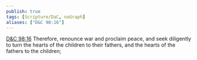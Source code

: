 ```yaml
---
publish: true
tags: [Scripture/DaC, noGraph]
aliases: ["D&C 98:16"]
---
```

[D&C 98:16](https://churchofjesuschrist.org/study/scriptures/dc-testament/dc/98?lang=eng&id=p16#p16) Therefore, renounce war and proclaim peace, and seek diligently to turn the hearts of the children to their fathers, and the hearts of the fathers to the children;
